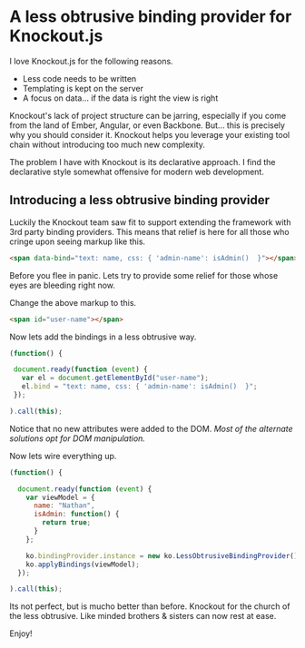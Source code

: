 # A less obtrusive binding provider for Knockout.js

I love Knockout.js for the following reasons.

* Less code needs to be written
* Templating is kept on the server
* A focus on data... if the data is right the view is right

Knockout's lack of project structure can be jarring, especially if you come from the land of Ember, Angular, or even Backbone. But... this is precisely why you should consider it. Knockout helps you leverage your existing tool chain without introducing too much new complexity.

The problem I have with Knockout is its declarative approach. I find the declarative style somewhat offensive for modern web development.

## Introducing a less obtrusive binding provider

Luckily the Knockout team saw fit to support extending the framework with 3rd party binding providers.
This means that relief is here for all those who cringe upon seeing markup like this.

```html
<span data-bind="text: name, css: { 'admin-name': isAdmin()  }"></span>
```

Before you flee in panic. Lets try to provide some relief for those whose eyes are bleeding right now.

Change the above markup to this.

```html
<span id="user-name"></span>
```

 Now lets add the bindings in a less obtrusive way.

 ```javascript
(function() {

  document.ready(function (event) {
    var el = document.getElementById("user-name");
    el.bind = "text: name, css: { 'admin-name': isAdmin()  }";
  });

).call(this);
 ```

Notice that no new attributes were added to the DOM. *Most of the alternate solutions opt for DOM manipulation.*

Now lets wire everything up.

```javascript
(function() {

  document.ready(function (event) {
    var viewModel = {
      name: "Nathan",
      isAdmin: function() {
        return true;
      }
    };

    ko.bindingProvider.instance = new ko.LessObtrusiveBindingProvider();
    ko.applyBindings(viewModel);
  });

).call(this);
```

Its not perfect, but is mucho better than before.
Knockout for the church of the less obtrusive.
Like minded brothers & sisters can now rest at ease.

Enjoy!

